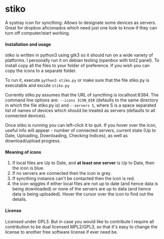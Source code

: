 # stiko
A systray icon for syncthing. Allows to designate some devices as servers. Great for dropbox aficionados which need just one look to know if they can turn off computer/start working.

#### Installation and usage
stiko is written in python3 using  gtk3 so it should run on a wide variety of platforms. I personally run it on debian testing (openbox with tint2 panel). To install copy all the files to your folder of preference. If you wish you can copy the icons to a separate folder.

To run it, execute `python3 stiko.py` or make sure that the file stiko.py is executable and excute `stiko.py`

Currently stiko.py assumes that the URL of syncthing is localhost:8384. The command line options are: `--icons ICON_DIR` (defaults to the same directory in which the file stiko.py is) and `--servers S`, where S is a space separated list of names of devices which should be treated as servers (defaults to all connected devices).

Once stiko is running you can left-click it to quit. If you hover over the icon, useful info will appear - number of connected servers, current state (Up to Date, Uploading, Downloading, Checking Indices), as well as download/upload progress.

#### Meaning of icons
1. If local files are Up to Date, and **at least one server** is Up to Date, then the icon is blue.
2. If no servers are connected then the icon is grey.
3. If syncthing instance can't be contacted then the icon is red.
4. the icon wiggles if either local files are not up to date (and hence data is being downloaded) or none of the servers are up to data (and hence data is being uploaded). Hover the cursor over the icon to find out the details.

#### License
Licensed under GPL3. But in case you would like to contribute I require all contribution to be dual licensed MPL2/GPL3, so that it's easy to change the license to another free software license if ever need be.

